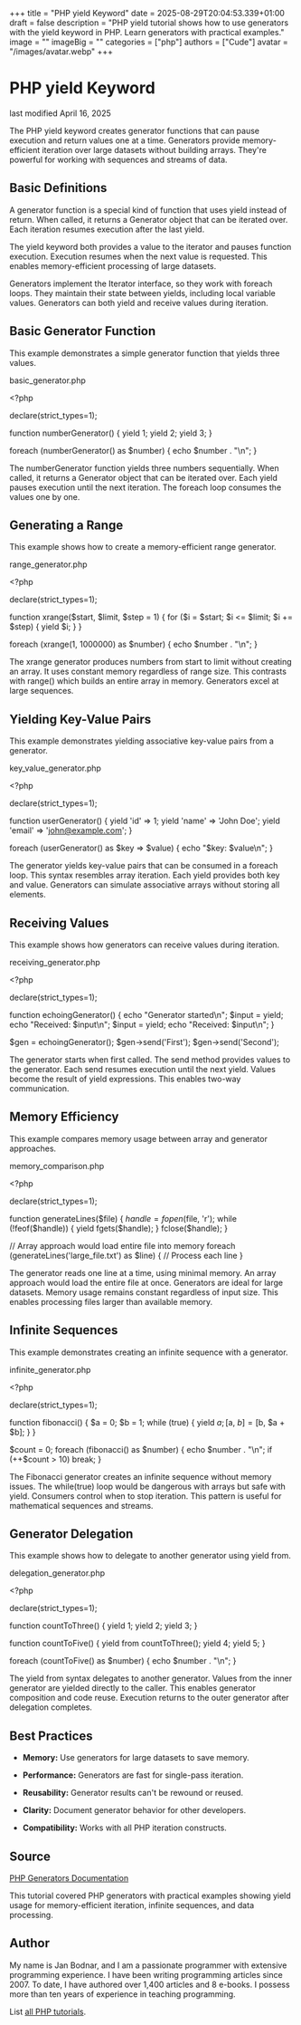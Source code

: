 +++
title = "PHP yield Keyword"
date = 2025-08-29T20:04:53.339+01:00
draft = false
description = "PHP yield tutorial shows how to use generators with the yield keyword in PHP. Learn generators with practical examples."
image = ""
imageBig = ""
categories = ["php"]
authors = ["Cude"]
avatar = "/images/avatar.webp"
+++

# PHP yield Keyword

last modified April 16, 2025

The PHP yield keyword creates generator functions that can
pause execution and return values one at a time. Generators provide
memory-efficient iteration over large datasets without building arrays.
They're powerful for working with sequences and streams of data.

## Basic Definitions

A generator function is a special kind of function that uses yield
instead of return. When called, it returns a Generator object
that can be iterated over. Each iteration resumes execution after the last
yield.

The yield keyword both provides a value to the iterator and
pauses function execution. Execution resumes when the next value is requested.
This enables memory-efficient processing of large datasets.

Generators implement the Iterator interface, so they work with foreach loops.
They maintain their state between yields, including local variable values.
Generators can both yield and receive values during iteration.

## Basic Generator Function

This example demonstrates a simple generator function that yields three values.

basic_generator.php
  

&lt;?php

declare(strict_types=1);

function numberGenerator() {
    yield 1;
    yield 2;
    yield 3;
}

foreach (numberGenerator() as $number) {
    echo $number . "\n";
}

The numberGenerator function yields three numbers sequentially.
When called, it returns a Generator object that can be iterated over. Each
yield pauses execution until the next iteration. The foreach loop consumes
the values one by one.

## Generating a Range

This example shows how to create a memory-efficient range generator.

range_generator.php
  

&lt;?php

declare(strict_types=1);

function xrange($start, $limit, $step = 1) {
    for ($i = $start; $i &lt;= $limit; $i += $step) {
        yield $i;
    }
}

foreach (xrange(1, 1000000) as $number) {
    echo $number . "\n";
}

The xrange generator produces numbers from start to limit without
creating an array. It uses constant memory regardless of range size. This
contrasts with range() which builds an entire array in memory. Generators
excel at large sequences.

## Yielding Key-Value Pairs

This example demonstrates yielding associative key-value pairs from a generator.

key_value_generator.php
  

&lt;?php

declare(strict_types=1);

function userGenerator() {
    yield 'id' =&gt; 1;
    yield 'name' =&gt; 'John Doe';
    yield 'email' =&gt; 'john@example.com';
}

foreach (userGenerator() as $key =&gt; $value) {
    echo "$key: $value\n";
}

The generator yields key-value pairs that can be consumed in a foreach loop.
This syntax resembles array iteration. Each yield provides both key and value.
Generators can simulate associative arrays without storing all elements.

## Receiving Values

This example shows how generators can receive values during iteration.

receiving_generator.php
  

&lt;?php

declare(strict_types=1);

function echoingGenerator() {
    echo "Generator started\n";
    $input = yield;
    echo "Received: $input\n";
    $input = yield;
    echo "Received: $input\n";
}

$gen = echoingGenerator();
$gen-&gt;send('First');
$gen-&gt;send('Second');

The generator starts when first called. The send method provides
values to the generator. Each send resumes execution until the next yield.
Values become the result of yield expressions. This enables two-way communication.

## Memory Efficiency

This example compares memory usage between array and generator approaches.

memory_comparison.php
  

&lt;?php

declare(strict_types=1);

function generateLines($file) {
    $handle = fopen($file, 'r');
    while (!feof($handle)) {
        yield fgets($handle);
    }
    fclose($handle);
}

// Array approach would load entire file into memory
foreach (generateLines('large_file.txt') as $line) {
    // Process each line
}

The generator reads one line at a time, using minimal memory. An array approach
would load the entire file at once. Generators are ideal for large datasets.
Memory usage remains constant regardless of input size. This enables processing
files larger than available memory.

## Infinite Sequences

This example demonstrates creating an infinite sequence with a generator.

infinite_generator.php
  

&lt;?php

declare(strict_types=1);

function fibonacci() {
    $a = 0;
    $b = 1;
    while (true) {
        yield $a;
        [$a, $b] = [$b, $a + $b];
    }
}

$count = 0;
foreach (fibonacci() as $number) {
    echo $number . "\n";
    if (++$count &gt; 10) break;
}

The Fibonacci generator creates an infinite sequence without memory issues.
The while(true) loop would be dangerous with arrays but safe with yield.
Consumers control when to stop iteration. This pattern is useful for
mathematical sequences and streams.

## Generator Delegation

This example shows how to delegate to another generator using yield from.

delegation_generator.php
  

&lt;?php

declare(strict_types=1);

function countToThree() {
    yield 1;
    yield 2;
    yield 3;
}

function countToFive() {
    yield from countToThree();
    yield 4;
    yield 5;
}

foreach (countToFive() as $number) {
    echo $number . "\n";
}

The yield from syntax delegates to another generator. Values from
the inner generator are yielded directly to the caller. This enables generator
composition and code reuse. Execution returns to the outer generator after
delegation completes.

## Best Practices

- **Memory:** Use generators for large datasets to save memory.

- **Performance:** Generators are fast for single-pass iteration.

- **Reusability:** Generator results can't be rewound or reused.

- **Clarity:** Document generator behavior for other developers.

- **Compatibility:** Works with all PHP iteration constructs.

## Source

[PHP Generators Documentation](https://www.php.net/manual/en/language.generators.overview.php)

This tutorial covered PHP generators with practical examples showing yield
usage for memory-efficient iteration, infinite sequences, and data processing.

## Author

My name is Jan Bodnar, and I am a passionate programmer with extensive
programming experience. I have been writing programming articles since 2007.
To date, I have authored over 1,400 articles and 8 e-books. I possess more
than ten years of experience in teaching programming.

List [all PHP tutorials](/php/).